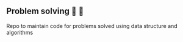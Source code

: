 ## Problem solving :tada: :rocket:

Repo to maintain code for problems solved using data structure and algorithms

